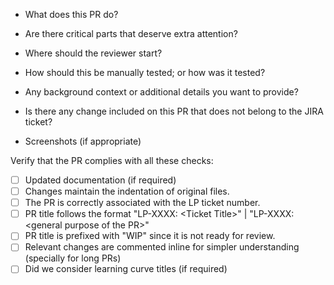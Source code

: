 - What does this PR do?

- Are there critical parts that deserve extra attention?

- Where should the reviewer start?

- How should this be manually tested; or how was it tested?

- Any background context or additional details you want to provide?

- Is there any change included on this PR that does not belong to the JIRA ticket?

- Screenshots (if appropriate)

Verify that the PR complies with all these checks:
- [ ] Updated documentation (if required)
- [ ] Changes maintain the indentation of original files.
- [ ] The PR is correctly associated with the LP ticket number.
- [ ] PR title follows the format "LP-XXXX: \<Ticket Title\>" | "LP-XXXX: \<general purpose of the PR\>"
- [ ] PR title is prefixed with "WIP" since it is not ready for review.
- [ ] Relevant changes are commented inline for simpler understanding (specially for long PRs)
- [ ] Did we consider learning curve titles (if required)
